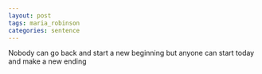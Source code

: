 ```yaml
---
layout: post
tags: maria_robinson
categories: sentence
---
```


Nobody can go back and start a new beginning but anyone can start today and make a new ending